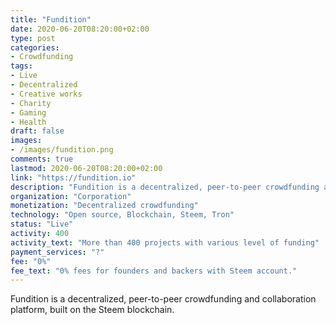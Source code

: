 ```yaml
---
title: "Fundition"
date: 2020-06-20T08:20:00+02:00
type: post
categories:
- Crowdfunding
tags:
- Live 
- Decentralized
- Creative works
- Charity
- Gaming
- Health
draft: false
images:
- /images/fundition.png
comments: true
lastmod: 2020-06-20T08:20:00+02:00
link: "https://fundition.io"
description: "Fundition is a decentralized, peer-to-peer crowdfunding and collaboration platform, built on the Steem blockchain."
organization: "Corporation"
monetization: "Decentralized crowdfunding"
technology: "Open source, Blockchain, Steem, Tron"
status: "Live"
activity: 400
activity_text: "More than 400 projects with various level of funding"
payment_services: "?"
fee: "0%"
fee_text: "0% fees for founders and backers with Steem account."
---
```


Fundition is a decentralized, peer-to-peer crowdfunding and collaboration platform, built on the Steem blockchain. <!--more-->


